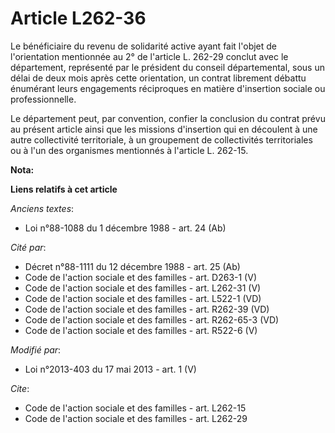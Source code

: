# Article L262-36

Le bénéficiaire du revenu de solidarité active ayant fait l'objet de l'orientation mentionnée au 2° de l'article L. 262-29
conclut avec le département, représenté par le président du conseil départemental, sous un délai de deux mois après cette
orientation, un contrat librement débattu énumérant leurs engagements réciproques en matière d'insertion sociale ou
professionnelle. 

Le département peut, par convention, confier la conclusion du contrat prévu au présent article ainsi que les missions
d'insertion qui en découlent à une autre collectivité territoriale, à un groupement de collectivités territoriales ou à l'un
des organismes mentionnés à l'article L. 262-15.

**Nota:**



**Liens relatifs à cet article**

_Anciens textes_:

  - Loi n°88-1088 du 1 décembre 1988 - art. 24 (Ab)

_Cité par_:

  - Décret n°88-1111 du 12 décembre 1988 - art. 25 (Ab)
  - Code de l'action sociale et des familles - art. D263-1 (V)
  - Code de l'action sociale et des familles - art. L262-31 (V)
  - Code de l'action sociale et des familles - art. L522-1 (VD)
  - Code de l'action sociale et des familles - art. R262-39 (VD)
  - Code de l'action sociale et des familles - art. R262-65-3 (VD)
  - Code de l'action sociale et des familles - art. R522-6 (V)

_Modifié par_:

  - Loi n°2013-403 du 17 mai 2013 - art. 1 (V)

_Cite_:

  - Code de l'action sociale et des familles - art. L262-15
  - Code de l'action sociale et des familles - art. L262-29
